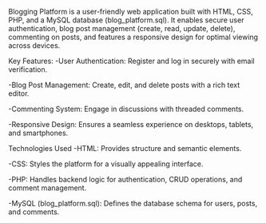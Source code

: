 Blogging Platform is a user-friendly web application built with HTML, CSS, PHP, and a MySQL database (blog_platform.sql). It enables secure user authentication, blog post management (create, read, update, delete), commenting on posts, and features a responsive design for optimal viewing across devices.

Key Features:
-User Authentication: Register and log in securely with email verification.

-Blog Post Management: Create, edit, and delete posts with a rich text editor.

-Commenting System: Engage in discussions with threaded comments.

-Responsive Design: Ensures a seamless experience on desktops, tablets, and smartphones.

Technologies Used
-HTML: Provides structure and semantic elements.

-CSS: Styles the platform for a visually appealing interface.

-PHP: Handles backend logic for authentication, CRUD operations, and comment management.

-MySQL (blog_platform.sql): Defines the database schema for users, posts, and comments.
